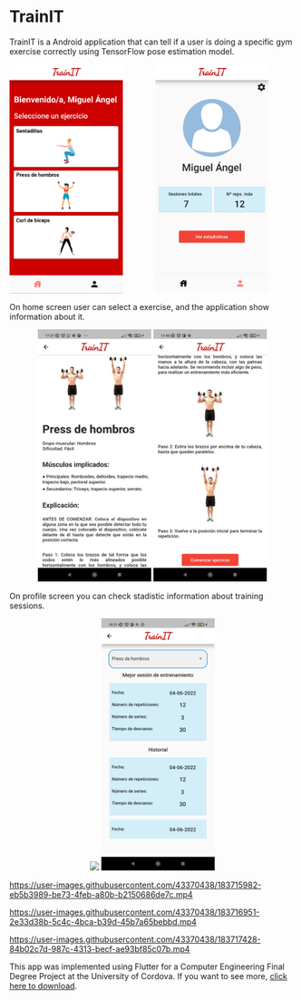 # TrainIT
TrainIT is a Android application that can tell if a user is doing a specific gym exercise correctly using TensorFlow pose estimation model.   

<p align="center">
  <img src="images/Screens/HomeScreen.jpg" width="200" style="float:left; padding-right:10px"> <img src="images/Screens/ProfileScreen.jpg" width="200">
</p> 

On home screen user can select a exercise, and the application show information about it.

<p align="center">
  <img src="images/Screens/PressMilitar1.jpg" width="200"> <img src="images/Screens/PressMilitar2.jpg" width="200">
</p> 
On profile screen you can check stadistic information about training sessions.

<p align="center">
  <img src="images/Screens/StadisticScreen.jpg.jpg" width="200"> <img src="images/Screens/PressStadistics.jpg" width="200">
</p> 

https://user-images.githubusercontent.com/43370438/183715982-eb5b3989-be73-4feb-a80b-b2150686de7c.mp4

https://user-images.githubusercontent.com/43370438/183716951-2e33d38b-5c4c-4bca-b39d-45b7a65bebbd.mp4

https://user-images.githubusercontent.com/43370438/183717428-84b02c7d-987c-4313-becf-ae93bf85c07b.mp4

This app was implemented using Flutter for a Computer Engineering Final Degree Project at the University of Cordova. If you want to see more, [ click here to download]( https://1drv.ms/u/s!Asdu4nsiDEAbgkQKBl3fSzv__rqF?e=6i06if).
